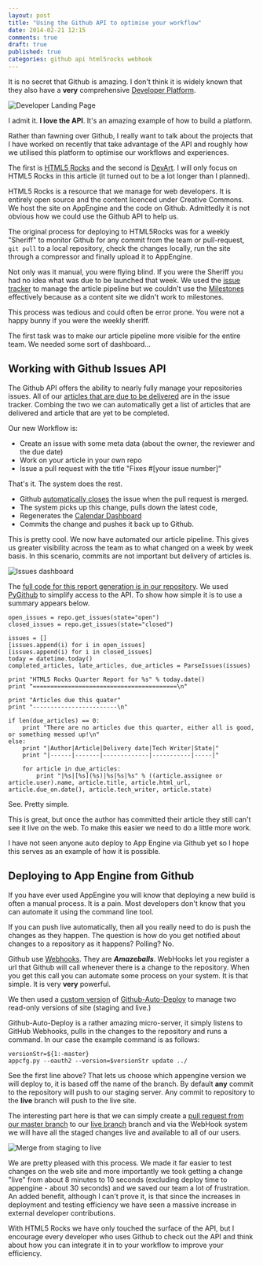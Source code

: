 ```yaml
---
layout: post
title: "Using the Github API to optimise your workflow"
date: 2014-02-21 12:15
comments: true
draft: true
published: true
categories: github api html5rocks webhook
---
```


It is no secret that Github is amazing.  I don't think it is widely known that they also have a **very** comprehensive [Developer Platform](http://developer.github.com/).

![Developer Landing Page](/images/developers-github.png)

I admit it.  **I love the API**.  It's an amazing example of how to build a platform.

Rather than fawning over Github, I really want to talk about the projects that I have worked on recently that take advantage of the API and roughly how we utilised this platform to optimise our workflows and experiences.

The first is [HTML5 Rocks](http://www.html5rocks.com/) and the second is [DevArt](http://devart.withgoogle.com).  I will only focus on HTML5 Rocks in this article (it turned out to be a lot longer than I planned).

HTML5 Rocks is a resource that we manage for web developers.  It is entirely open source and the content licenced under Creative Commons.  We host the site on AppEngine and the code on Github.  Admittedly it is not obvious how we could use the Github API to help us.

The original process for deploying to HTML5Rocks was for a weekly "Sheriff" to monitor Github for any commit from the team or pull-request, `git pull` to a local repository, check the changes locally, run the site through a compressor and finally upload it to AppEngine.  

Not only was it manual, you were flying blind.  If you were the Sheriff you had no idea what was due to be launched that week.  We used the [issue tracker](https://github.com/html5rocks/www.html5rocks.com/issues) to manage the article pipeline but we couldn't use the [Milestones](https://github.com/html5rocks/www.html5rocks.com/issues/milestones) effectively because as a content site we didn't work to milestones.

This process was tedious and could often be error prone.  You were not a happy bunny if you were the weekly sheriff.

The first task was to make our article pipeline more visible for the entire team.  We needed some sort of dashboard...

## Working with Github Issues API

The Github API offers the ability to nearly fully manage your repositories issues.  All of our [articles that are due to be delivered](https://github.com/html5rocks/www.html5rocks.com/issues?direction=desc&labels=new+article&page=1&sort=created&state=open) are in the issue tracker.  Combing the two we can automatically get a list of articles that are delivered and article that are yet to be completed.

Our new Workflow is:

*  Create an issue with some meta data (about the owner, the reviewer and the due date)
*  Work on your article in your own repo
*  Issue a pull request with the title "Fixes #[your issue number]"

That's it.  The system does the rest.

*  Github [automatically closes](https://help.github.com/articles/closing-issues-via-commit-messages) the issue when the pull request is merged.  
*  The system picks up this change, pulls down the latest code, 
*  Regenerates the [Calendar Dashboard](https://github.com/html5rocks/www.html5rocks.com/blob/master/CALENDAR.md)
*  Commits the change and pushes it back up to Github.

This is pretty cool.  We now have automated our article pipeline.  This gives us greater visibility across the team as to what changed on a week by week basis.  In this scenario, commits are not important but delivery of articles is.

![Issues dashboard](/images/html5rocks-issues.png)

The [full code for this report generation is in our repository](https://github.com/html5rocks/www.html5rocks.com/blob/master/reports/quarter-report.py).  We used [PyGithub](https://github.com/jacquev6/PyGithub) to simplify access to the API.  To show how simple it is to use a summary appears below.

    open_issues = repo.get_issues(state="open")
    closed_issues = repo.get_issues(state="closed")

    issues = []
    [issues.append(i) for i in open_issues]
    [issues.append(i) for i in closed_issues]
    today = datetime.today()
    completed_articles, late_articles, due_articles = ParseIssues(issues)

    print "HTML5 Rocks Quarter Report for %s" % today.date()
    print "=========================================\n"

    print "Articles due this quater"    
    print "------------------------\n"

    if len(due_articles) == 0: 
        print "There are no articles due this quarter, either all is good, or something messed up!\n"
    else:
        print "|Author|Article|Delivery date|Tech Writer|State|"
        print "|------|-------|-------------|-----------|-----|"

        for article in due_articles:
            print "|%s|[%s](%s)|%s|%s|%s" % ((article.assignee or article.user).name, article.title, article.html_url, article.due_on.date(), article.tech_writer, article.state)

See.  Pretty simple.

This is great, but once the author has committed their article they still can't see it live on the web.  To make this easier we need to do a little more work.

I have not seen anyone auto deploy to App Engine via Github yet so I hope this serves as an example of how it is possible.

## Deploying to App Engine from Github

If you have ever used AppEngine you will know that deploying a new build is often a manual process.  It is a pain.  Most developers don't know that you can automate it using the command line tool.

If you can push live automatically, then all you really need to do is push the changes as they happen.  The question is how do you get notified about changes to a repository as it happens?  Polling? No.

Github use [Webhooks](https://github.com/blog/1778-webhooks-level-up).  They are _**Amazeballs**_.  WebHooks let you register a url that Github will call whenever there is a change to the repository.  When you get this call you can automate some process on your system.  It is that simple.  It is very **very** powerful.

We then used a [custom version](https://github.com/PaulKinlan/Github-Auto-Deploy) of [Github-Auto-Deploy](https://github.com/logsol/Github-Auto-Deploy) to manage two read-only versions of site (staging and live.)

Github-Auto-Deploy is a rather amazing micro-server, it simply listens to GitHub Webhooks, pulls in the changes to the repository and runs a command.  In our case the example command is as follows:

    versionStr=${1:-master}
    appcfg.py --oauth2 --version=$versionStr update ../

See the first line above?  That lets us choose which appengine version we will deploy to, it is based off the name of the branch.  By default **any** commit to the repository will push to our staging server.  Any commit to repository to the **live** branch will push to the live site.

The interesting part here is that we can simply create a [pull request from our master branch](https://github.com/html5rocks/www.html5rocks.com/pull/979) to our [live branch](https://github.com/html5rocks/www.html5rocks.com/tree/live) branch and via the WebHook system we will have all the staged changes live and available to all of our users.

![Merge from staging to live](/images/github-merge.png)

We are pretty pleased with this process.  We made it far easier to test changes on the web site and more importantly we took getting a change "live" from about 8 minutes to 10 seconds (excluding deploy time to appengine - about 30 seconds) and we saved our team a lot of frustration.  An added benefit, although I can't prove it, is that since the increases in deployment and testing efficiency we have seen a massive increase in external developer contributions.

With HTML5 Rocks we have only touched the surface of the API, but I encourage every developer who uses Github to check out the API and think about how you can integrate it in to your workflow to improve your efficiency.
